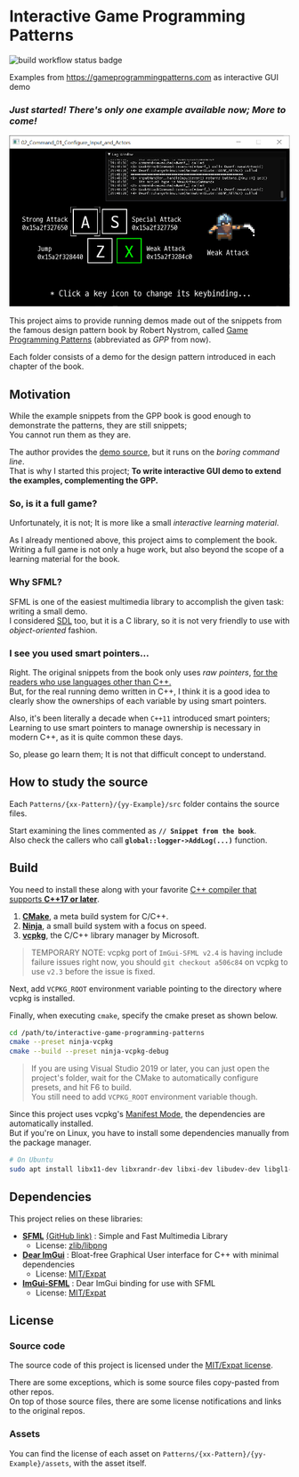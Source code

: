 # Interactive Game Programming Patterns

![build workflow status badge](https://github.com/copyrat90/interactive-game-programming-patterns/actions/workflows/build-check.yml/badge.svg?branch=main)

Examples from https://gameprogrammingpatterns.com as interactive GUI demo

### *Just started! There's only one example available now; More to come!*

![](showcase/02-Command-01.png)

This project aims to provide running demos
made out of the snippets from the famous design pattern book by Robert Nystrom,
called [Game Programming Patterns](https://gameprogrammingpatterns.com) (abbreviated as *GPP* from now).

Each folder consists of a demo for the design pattern introduced in each chapter of the book.



## Motivation
While the example snippets from the GPP book is good enough to demonstrate the patterns, they are still snippets;\
You cannot run them as they are.

The author provides the [demo source](https://github.com/munificent/game-programming-patterns/tree/master/code/cpp), but it runs on the *boring command line*.\
That is why I started this project; **To write interactive GUI demo to extend the examples, complementing the GPP.**

### So, is it a full game?
Unfortunately, it is not; It is more like a small *interactive learning material*.

As I already mentioned above, this project aims to complement the book.\
Writing a full game is not only a huge work, but also beyond the scope of a learning material for the book.

### Why SFML?
SFML is one of the easiest multimedia library to accomplish the given task: writing a small demo.\
I considered [SDL](https://www.libsdl.org/) too, but it is a C library, so it is not very friendly to use with *object-oriented* fashion.

### I see you used smart pointers...
Right. The original snippets from the book only uses *raw pointers*, [for the readers who use languages other than C++.](http://gameprogrammingpatterns.com/introduction.html#about-the-sample-code)\
But, for the real running demo written in C++, I think it is a good idea to clearly show the ownerships of each variable by using smart pointers.

Also, it's been literally a decade when `C++11` introduced smart pointers;\
Learning to use smart pointers to manage ownership is necessary in modern C++, as it is quite common these days.

So, please go learn them; It is not that difficult concept to understand.



## How to study the source
Each `Patterns/{xx-Pattern}/{yy-Example}/src` folder contains the source files.

Start examining the lines commented as **`// Snippet from the book`**.\
Also check the callers who call **`global::logger->AddLog(...)`** function.



## Build
You need to install these along with your favorite [C++ compiler that supports **C++17 or later**](https://en.cppreference.com/w/cpp/compiler_support).
1. [**CMake**](https://cmake.org/), a meta build system for C/C++.
2. [**Ninja**](https://ninja-build.org/), a small build system with a focus on speed.
3. [**vcpkg**](https://vcpkg.io/), the C/C++ library manager by Microsoft.
> TEMPORARY NOTE: vcpkg port of `ImGui-SFML v2.4` is having include failure issues right now, you should `git checkout a506c84` on vcpkg to use `v2.3` before the issue is fixed.

Next, add `VCPKG_ROOT` environment variable pointing to the directory where vcpkg is installed.

Finally, when executing `cmake`, specify the cmake preset as shown below.
```bash
cd /path/to/interactive-game-programming-patterns
cmake --preset ninja-vcpkg
cmake --build --preset ninja-vcpkg-debug
```

> If you are using Visual Studio 2019 or later, you can just open the project's folder, wait for the CMake to automatically configure presets, and hit F6 to build.\
> You still need to add `VCPKG_ROOT` environment variable though.

Since this project uses vcpkg's [Manifest Mode](https://vcpkg.io/en/docs/users/manifests.html), the dependencies are automatically installed.\
But if you're on Linux, you have to install some dependencies manually from the package manager.
```bash
# On Ubuntu
sudo apt install libx11-dev libxrandr-dev libxi-dev libudev-dev libgl1-mesa-dev -y
```



## Dependencies

This project relies on these libraries:
+ [**SFML**](https://www.sfml-dev.org/) [(GitHub link)](https://github.com/SFML/SFML) : Simple and Fast Multimedia Library
    - License: [zlib/libpng](https://www.sfml-dev.org/license.php)
+ [**Dear ImGui**](https://github.com/ocornut/imgui) : Bloat-free Graphical User interface for C++ with minimal dependencies
    - License: [MIT/Expat](https://github.com/ocornut/imgui/blob/master/LICENSE.txt)
+ [**ImGui-SFML**](https://github.com/eliasdaler/imgui-sfml) : Dear ImGui binding for use with SFML
    - License: [MIT/Expat](https://github.com/eliasdaler/imgui-sfml/blob/master/LICENSE)



## License

### Source code
The source code of this project is licensed under the [MIT/Expat license](LICENSE).

There are some exceptions, which is some source files copy-pasted from other repos.\
On top of those source files, there are some license notifications and links to the original repos.

### Assets
You can find the license of each asset on `Patterns/{xx-Pattern}/{yy-Example}/assets`, with the asset itself.
